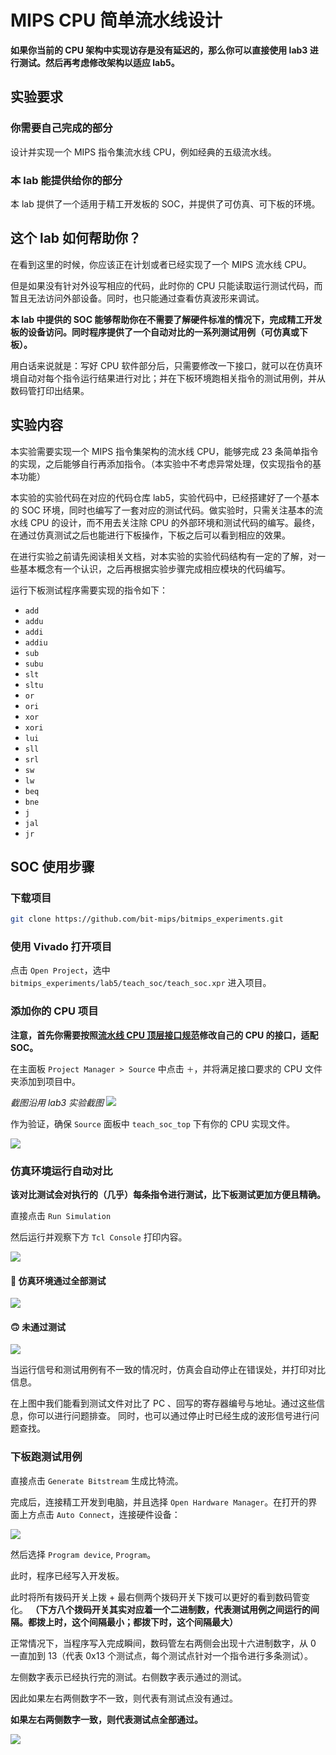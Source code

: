 # MIPS CPU 简单流水线设计

**如果你当前的 CPU 架构中实现访存是没有延迟的，那么你可以直接使用 lab3 进行测试。然后再考虑修改架构以适应 lab5。**

## 实验要求

### 你需要自己完成的部分

设计并实现一个 MIPS 指令集流水线 CPU，例如经典的五级流水线。

### 本 lab 能提供给你的部分

本 lab 提供了一个适用于精工开发板的 SOC，并提供了可仿真、可下板的环境。

## 这个 lab 如何帮助你？

在看到这里的时候，你应该正在计划或者已经实现了一个 MIPS 流水线 CPU。

但是如果没有针对外设写相应的代码，此时你的 CPU 只能读取运行测试代码，而暂且无法访问外部设备。同时，也只能通过查看仿真波形来调试。

**本 lab 中提供的 SOC 能够帮助你在不需要了解硬件标准的情况下，完成精工开发板的设备访问。同时程序提供了一个自动对比的一系列测试用例（可仿真或下板）。**

用白话来说就是：写好 CPU 软件部分后，只需要修改一下接口，就可以在仿真环境自动对每个指令运行结果进行对比；并在下板环境跑相关指令的测试用例，并从数码管打印出结果。


## 实验内容

本实验需要实现一个 MIPS 指令集架构的流水线 CPU，能够完成 23 条简单指令的实现，之后能够自行再添加指令。（本实验中不考虑异常处理，仅实现指令的基本功能）

本实验的实验代码在对应的代码仓库 lab5，实验代码中，已经搭建好了一个基本的 SOC 环境，同时也编写了一套对应的测试代码。做实验时，只需关注基本的流水线 CPU 的设计，而不用去关注除 CPU 的外部环境和测试代码的编写。最终，在通过仿真测试之后也能进行下板操作，下板之后可以看到相应的效果。

在进行实验之前请先阅读相关文档，对本实验的实验代码结构有一定的了解，对一些基本概念有一个认识，之后再根据实验步骤完成相应模块的代码编写。

运行下板测试程序需要实现的指令如下：

- `add`
- `addu`
- `addi`
- `addiu`
- `sub`
- `subu`
- `slt`
- `sltu`
- `or`
- `ori`
- `xor`
- `xori`
- `lui`
- `sll`
- `srl`
- `sw`
- `lw`
- `beq`
- `bne`
- `j`
- `jal`
- `jr`

## SOC 使用步骤

### 下载项目

```bash
git clone https://github.com/bit-mips/bitmips_experiments.git
```

### 使用 Vivado 打开项目

点击 `Open Project`，选中 `bitmips_experiments/lab5/teach_soc/teach_soc.xpr` 进入项目。

### 添加你的 CPU 项目

**注意，首先你需要按照[流水线 CPU 顶层接口规范](./soc-interface.md)修改自己的 CPU 的接口，适配 SOC。**

在主面板 `Project Manager > Source` 中点击 `＋`，并将满足接口要求的 CPU 文件夹添加到项目中。

*截图沿用 lab3 实验截图*
![](../img/lab3/2020-09-09-lab3-vivado-add-directory.png)

作为验证，确保 `Source` 面板中 `teach_soc_top` 下有你的 CPU 实现文件。

![](../img/lab5/2020-09-18-verify-vivado-hdl-source.png)

### 仿真环境运行自动对比

**该对比测试会对执行的（几乎）每条指令进行测试，比下板测试更加方便且精确。**

直接点击 `Run Simulation`

然后运行并观察下方 `Tcl Console` 打印内容。

![](../img/lab5/2020-09-22-trace-running.png)

#### 🎉 仿真环境通过全部测试

![](../img/lab5/2020-09-22-trace-success.png)

#### 🙃 未通过测试

![](../img/lab5/2020-09-22-trace-error.png)

当运行信号和测试用例有不一致的情况时，仿真会自动停止在错误处，并打印对比信息。

在上图中我们能看到测试文件对比了 PC 、回写的寄存器编号与地址。通过这些信息，你可以进行问题排查。
同时，也可以通过停止时已经生成的波形信号进行问题查找。

### 下板跑测试用例

直接点击 `Generate Bitstream` 生成比特流。

完成后，连接精工开发到电脑，并且选择 `Open Hardware Manager`。在打开的界面上方点击 `Auto Connect`，连接硬件设备：

![](../img/lab5/2020-09-18-hardware-connected.png)

然后选择 `Program device`, `Program`。

此时，程序已经写入开发板。

此时将所有拨码开关上拨 + 最右侧两个拨码开关下拨可以更好的看到数码管变化。
**（下方八个拨码开关其实对应着一个二进制数，代表测试用例之间运行的间隔。都拨上时，这个间隔最小；都拨下时，这个间隔最大）**

正常情况下，当程序写入完成瞬间，数码管左右两侧会出现十六进制数字，从 0 一直加到 13（代表 0x13 个测试点，每个测试点针对一个指令进行多条测试）。

左侧数字表示已经执行完的测试。右侧数字表示通过的测试。

因此如果左右两侧数字不一致，则代表有测试点没有通过。

**如果左右两侧数字一致，则代表测试点全部通过。**

![](../img/lab5/2020-09-18-hardware-run.png)

